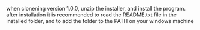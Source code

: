 when clonening version 1.0.0, unzip the installer, and install the program.
after installation it is recommended to read the README.txt file in the installed folder,
and to add the folder to the PATH on your windows machine
